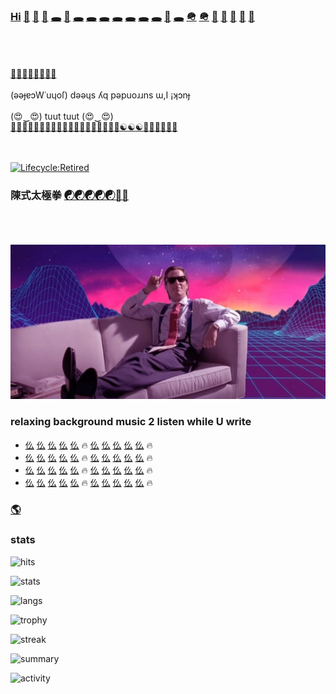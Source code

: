 ### [Hi](https://youtu.be/I6FmwBPDT-w) [👋](https://youtu.be/pcLBtRMiyxA) [🐑](https://youtu.be/JgFgnXtF9Cc) [🐇](https://youtu.be/t3j_lyTrtG0) [🕳️](https://youtu.be/kfFuckTgnc4) [🤖](https://youtu.be/GcMXQZ69lSI) [🕳️](https://youtu.be/qHAKqVvGj3w) [🕳️](https://youtu.be/uFQhn8RW0Nk) [🕳️](https://youtu.be/atMdf0rhbpI) [🕳️](https://youtu.be/BVLvQcO7JGk) [🕳️](https://youtu.be/HbBmZPb2spk) [🕳️](https://youtu.be/6T_Rj47nm0Q) [🕳️](https://youtu.be/xy-NQzeXhYg) [👀](https://youtu.be/ZVPolwmpOUo) [🕳️](https://youtu.be/jPxerGBlN-U) [🪖](https://youtu.be/tHxf17yJsKs) [🪖](https://imgur.com/uNYH2pI) [🐑](https://youtu.be/1IIPJQ-1jlc) [🦠](https://youtu.be/QQPOdklAU3c) [🦠](https://youtu.be/gVZJb9aPd5s) [🐜](https://www.youtube.com/shorts/PIL-rOqlUog) [🚂](https://youtu.be/2wZ7acowkC4)
<br><br><br>
[🐜](https://youtu.be/W5DIOT23uFo)[🐜](https://youtu.be/xy-NQzeXhYg)[🐜](https://youtu.be/NuHvkU_gpMk)[🐜](https://youtu.be/JrBdYmStZJ4)[🐜](https://youtu.be/-6Wu0Q7x5D0)[🐜]()[🐜]()[🐜]()
<br><br>
(ǝǝɟɐɔW˙uɥoſ) dǝǝɥs ʎq pǝpuoɹɹns ɯ,I ¡ʞɔnɟ
<br><br>
(😍‿😍) tuut tuut (😍‿😍)<br>
[🚂](https://youtu.be/2wZ7acowkC4)[🚃](https://youtu.be/q_qgVn-Op7Q)[🚃](https://youtu.be/RBJj_UwkSyc)[🚃](https://youtu.be/dgsqX-IxrKc)[🐑](https://youtu.be/ONifZ2NMMow)[👀](https://youtu.be/qh2QVTQ3NOw)[👀](https://youtu.be/bTpt5JH4TWs)[🐑](https://youtu.be/kZgE_sUrXFY)[🐑](https://youtu.be/sutgWjz10sM)[🐑](https://youtu.be/zCBNwGHPZ2M)[🐑](https://youtu.be/_mkiGMtbrPM)[🐑](https://youtu.be/1zqAfRtMZSg)[🐑](https://youtu.be/O_Ed-GWY5zw)[🐑](https://youtu.be/23EmJYSjW-g)[🐑](https://youtu.be/Xtr13I2ZXC8)[🐑](https://youtu.be/rpQ8ipjg1b0)[🐑](https://youtu.be/gI4UpBjdJ3s)[🐑](https://youtu.be/j_y88KAPKW0)[🐑](https://youtu.be/ZVmMvH84DFg)[☯](https://youtu.be/gXQ32ooefxA)[☯](https://youtu.be/GMI1OYUv4Qo)[☯](https://youtu.be/hvBKeyyjVjQ)[🥋](https://youtu.be/uaTyX8z1Zg0)[🖕](https://youtu.be/3fGQ8pF3wYU)[🖕](https://youtu.be/Xyzmv4390Z8)[🐑](https://youtu.be/7O-C49VpS30)[🐑]()[🐺]()
<br><br><br>

[![Lifecycle:Retired](https://img.shields.io/badge/Lifecycle-Retired-d45500)](https://youtu.be/cdFIgYXHQQ8?t=180)

### 陳式太極拳 [☯](https://youtu.be/g0LkJ2bv1rg)[☯](https://youtu.be/JywRX-ZGmW4)[☯](https://youtu.be/jXGhcdhdMGs)[☯](https://youtu.be/RIn2ksyivT8)[☯](https://www.youtube.com/shorts/aN_h3Rqjj6k)[🥋](https://youtu.be/qpG__DSvAyk)[🥋](https://youtu.be/g2c_-9kIjyU)
<br><br><br>
[![Image](https://github.com/f1f47a23/f1f47a23/blob/main/mareux.jpg)](https://youtu.be/SlHSr-6ji0w)
### relaxing background music 2 listen while U write
- [仫](https://www.youtube.com/watch?v=IiE3-UkyV10&list=OLAK5uy_kLGJaJE5kzPNpI4SzcOfoZ5kl1KyH0Hro) [仫](https://www.youtube.com/watch?v=RBaZ3DCD3Lg&list=OLAK5uy_nTcjFDat0k_ZW85QestrqUOSN6VcLKPc4) [仫](https://www.youtube.com/watch?v=5zU-nOSI5z8&list=OLAK5uy_nMQ4kBeeov7vbF3kYkbT5PMkg3OJe_GPw) [仫](https://www.youtube.com/watch?v=1isbA6Pi69g&list=OLAK5uy_nQg_37r7nCYHjkbGloyuDagPfzPsFl1lk) [仫](https://www.youtube.com/watch?v=x3sp8EZoeiI&list=OLAK5uy_nedbEA6XqA5IE1bY0zHArICKXZgjbkd3s) 🔥 [仫](https://www.youtube.com/watch?v=YOhhnIpJqpg&list=OLAK5uy_k45Hdd-NJDgmRTYJIL_Ps7w-Jr4mD24Y4) [仫](https://www.youtube.com/watch?v=2hnOeE7UwWE&list=OLAK5uy_kXX_fQkcXhNEf1D4yoaUeo5CK75SddSWc) [仫](https://www.youtube.com/watch?v=wQvLzls6mIQ&list=OLAK5uy_lermRu9ku4ACmgwzF5T1Ow0LCD9cPvHQc) [仫](https://www.youtube.com/watch?v=Js7VM9_3XIQ&list=OLAK5uy_mk2yz0S4z79EX0CHV49XbFJ89vKuytKGU) [仫](https://www.youtube.com/watch?v=hSB7Rt1Pg0k&list=OLAK5uy_nbqeSy3P-zjLNPlMMlUFhADgQ6TK_bCcU) 🔥 
- [仫](https://www.youtube.com/watch?v=6_pzxGopk_Y&list=OLAK5uy_m2Pg3-RWe6wJHPqJLOUML9AuU0GhaA5KE) [仫](https://www.youtube.com/watch?v=dFd3W5WiJsI&list=OLAK5uy_l33qHsx99TOLnQrHanHBwjPI_HDTgfoRM) [仫](https://www.youtube.com/watch?v=BFdJtGb2qz8&list=OLAK5uy_mKGWoQvd00SsNtKeh_q8D3OiH8tzy-HSM) [仫](https://www.youtube.com/watch?v=IKXNj-oNPRI&list=OLAK5uy_m-Lvwr-S-56SgVN-ctVcgdmY85hVoC7TM) [仫](https://www.youtube.com/watch?v=O3CtVYEFIiU&list=OLAK5uy_mL1l2HPLX9MIlJjTjvzoFLKGh2lPUamTM) 🔥 [仫](https://www.youtube.com/watch?v=TcV3gaiEQN8&list=OLAK5uy_nEkqKbNYnvJk8zFD4TKdI-69ZeSoqEysU) [仫](https://www.youtube.com/watch?v=GymoJnPlubE&list=OLAK5uy_kzBWUkDjf5H-Xyd1XkchCfhDukwbRj8Yc) [仫](https://www.youtube.com/watch?v=tng8dphqXzw&list=OLAK5uy_nL7wlOrWiVAiloUuSJ5u4xWppJSmtTrQE) [仫](https://www.youtube.com/watch?v=9AFQ4bErcmQ&list=OLAK5uy_m6Aydj_9UxGX82nw2N_VvGha4hQ9pY1_M) [仫](https://www.youtube.com/watch?v=XbbZhFQiyeo&list=OLAK5uy_nU52NBUv9RmXChg6_UzUbt7dZ1ceFKGfA) 🔥 
- [仫](https://www.youtube.com/watch?v=OcACj5AW81o&list=OLAK5uy_nxEzAhowCQf9spTvzYMlHMdg_d3OMD-vc) [仫](https://www.youtube.com/watch?v=oUzexxIynus&list=OLAK5uy_mLoKtIJTgKybUsqs_DYQLcHdOfz6XPlVA) [仫](https://www.youtube.com/watch?v=HBDtQaRkPgU&list=OLAK5uy_nADgxjert4-12ysTNR7ct-YweirSRHfUA) [仫](https://www.youtube.com/watch?v=On0_biuPLTk&list=OLAK5uy_kwyvx_qUkePrdYOF2v34Na8WJm7_jR9GU) [仫](https://www.youtube.com/watch?v=5KGQUlV4v3M&list=OLAK5uy_liJQCOEqARABXDm7MunMQ02kpa8-q3h5Y) 🔥 [仫](https://www.youtube.com/watch?v=7tobkfDOMaU&list=OLAK5uy_lT8kogUO2AG4YLB7Iju7LKH83aX7xjiek) [仫](https://www.youtube.com/watch?v=WdaLgZPBC4I&list=OLAK5uy_ky1URAv8NLWZatHsrO7iJpM5x1wJQx3n0) [仫]() [仫]() [仫]() 🔥 
- [仫]() [仫]() [仫]() [仫]() [仫]() 🔥 [仫]() [仫]() [仫]() [仫]() [仫]() 🔥 


### [🌎](https://f1f47a23.github.io/)



### stats



![hits](https://hits.seeyoufarm.com/api/count/incr/badge.svg?url=https%3A%2F%2Fgithub.com%2Ff1f47a231212%2Fhit-counter)

![stats](https://github-readme-stats.vercel.app/api?username=f1f47a23&theme=blue-green)

![langs](https://github-readme-stats.vercel.app/api/top-langs/?username=f1f47a23&theme=blue-green)

![trophy](https://github-profile-trophy.vercel.app/api/?username=f1f47a23)

![streak](https://github-readme-streak-stats.herokuapp.com/?user=f1f47a23)

![summary](https://github-profile-summary-cards.vercel.app/api/cards/profile-details?username=f1f47a23&theme=vue)



![activity](https://activity-graph.herokuapp.com/graph?username=f1f47a23&theme=minimal)




